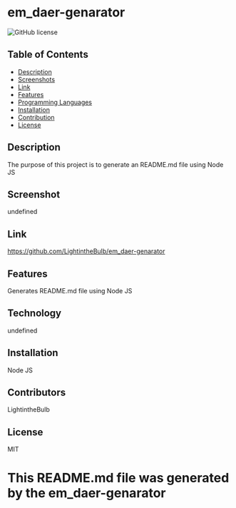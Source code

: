 # em_daer-genarator
![GitHub license](https://img.shields.io/badge/license-MIT-blue.svg)

## Table of Contents
- [Description](#description)
- [Screenshots](#screenshots)
- [Link](#link)
- [Features](#features)
- [Programming Languages](#languages)
- [Installation](#installation)
- [Contribution](#contribution)
- [License](#license)


## Description

The purpose of this project is to generate an README.md file using Node JS

## Screenshot

undefined

## Link
https://github.com/LightintheBulb/em_daer-genarator

## Features
Generates README.md file using Node JS

## Technology
undefined

## Installation
Node JS

## Contributors
LightintheBulb

## License
MIT


# This README.md file was generated by the em_daer-genarator

